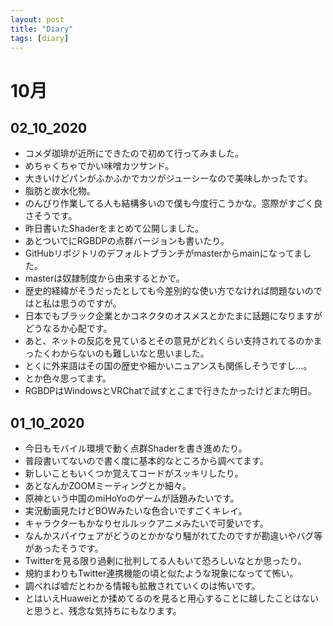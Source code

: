```yaml
---
layout: post
title: "Diary"
tags: [diary]
---
```


# 10月
## 02_10_2020
* コメダ珈琲が近所にできたので初めて行ってみました。
* めちゃくちゃでかい味噌カツサンド。
* 大きいけどパンがふかふかでカツがジューシーなので美味しかったです。
* 脂肪と炭水化物。
* のんびり作業してる人も結構多いので僕も今度行こうかな。窓際がすごく良さそうです。
* 昨日書いたShaderをまとめて公開しました。
* あとついでにRGBDPの点群バージョンも書いたり。
* GitHubリポジトリのデフォルトブランチがmasterからmainになってました。
* masterは奴隷制度から由来するとかで。
* 歴史的経緯がそうだったとしても今差別的な使い方でなければ問題ないのではと私は思うのですが。
* 日本でもブラック企業とかコネクタのオスメスとかたまに話題になりますがどうなるか心配です。
* あと、ネットの反応を見ているとその意見がどれくらい支持されてるのかまったくわからないのも難しいなと思いました。
* とくに外来語はその国の歴史や細かいニュアンスも関係しそうですし…。
* とか色々思ってます。
* RGBDPはWindowsとVRChatで試すとこまで行きたかったけどまた明日。

## 01_10_2020
* 今日もモバイル環境で動く点群Shaderを書き進めたり。
* 普段書いてないので書く度に基本的なところから調べてます。
* 新しいこともいくつか覚えてコードがスッキリしたり。
* あとなんかZOOMミーティングとか細々。
* 原神という中国のmiHoYoのゲームが話題みたいです。
* 実況動画見たけどBOWみたいな色合いですごくキレイ。
* キャラクターもかなりセルルックアニメみたいで可愛いです。
* なんかスパイウェアがどうのとかかなり騒がれてたのですが勘違いやバグ等があったそうです。
* Twitterを見る限り過剰に批判してる人もいて恐ろしいなとか思ったり。
* 規約まわりもTwitter連携機能の頃と似たような現象になってて怖い。
* 調べれば嘘だとわかる情報も拡散されていくのは怖いです。
* とはいえHuaweiとか揉めてるのを見ると用心することに越したことはないと思うと、残念な気持ちにもなります。
